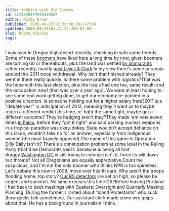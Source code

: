 ```yaml
---
title: Yakking with Old Timers
id: 3224390579990418037
author: Kirby Urner
published: 2009-08-03T21:30:00.001-07:00
updated: 2009-08-24T01:37:44.390-07:00
blog: bizmo_diaries
tags: 
---
```


I was over in Oregon high desert recently, checking in with some friends.  Some of these [boomers ](http://mybizmo.blogspot.com/2009/07/more-lobbying.html)have lived here a long time by now, given boomers are turning 60 or thereabouts, plus the land was settled [by immigrants](http://controlroom.blogspot.com/2007/12/map-psychology.html) rather recently, mostly [post Lewis & Clark](http://worldgame.blogspot.com/2009/01/columbia-gorge-recent-history.html).In my view there's some paranoia around this 2011 troop withdrawal.  Why isn't that finished already? They went in there really quickly.  Is there some problem with logistics?That was the hope with this last election, plus the Iraqis had one too, same result:  end the occupation now! (that was over a year ago). We were at least hoping to see some real work getting done, to get our economy re-pointed in a positive direction.  Is someone holding out for a higher salary here?2011 is a "debate year" in anticipation of 2012, meaning they'll want us to maybe return a different verdict this time, re-fight the same fight, maybe get a different outcome?  They're hedging aren't they?They made 'em vote seven times [in Palau](http://mybizmo.blogspot.com/2009/06/prisoners-for-pelau.html), before they "got it right" and said parking nuclear weapons in a tropical paradise was okey-dokey.  State wouldn't accept defiance on this issue, wouldn't take no for an answer, especially from indigenous women (the most bravely opposed).The name of this game is Operation Dilly Dally isn't it?  There's a constipation problem at some level in the Ruling Party (that'd be Democrats yes?).  Someone is being all foot draggy.[Washington DC](http://mybizmo.blogspot.com/2006/07/making-waves-in-dc.html) is still trying to colonize isn't it, force its will down our throats?  Not all Oregonians are equally appreciative.Count me suspicious, and I'm not the only boomer who thinks NPR is too spineless.  Let's debate this now in 2009, move over health care.  Why aren't the troops flooding home, top story?  [Our BS detectors](http://controlroom.blogspot.com/2009/05/spoofing-again.html) are set on high, so please be cogent and succinct.  No lame excuses this time OK?Before leaving Portland I had back to back meetings with Quakers:  Oversight and Quarterly Meeting Planning.  During the former, I ranted about "bland Protestants" who suck (how geeks talk sometimes).  Our assistant clerk made some wry quips about that.  He has a background in journalism I think.